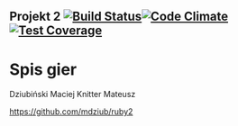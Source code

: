 ## Projekt 2  [![Build Status](https://travis-ci.orgmdziub/Ruby_2.svg?branch=master)](https://travis-ci.org/mdziub/Ruby_2)[![Code Climate](https://codeclimate.com/github/mdziub/Ruby_2/badges/gpa.svg)](https://codeclimate.com/github/mdziub/Ruby_2)[![Test Coverage](https://codeclimate.com/github/mdziub/Ruby_2/badges/coverage.svg)](https://codeclimate.com/github/mdziub/Ruby_2/coverage)

# Spis gier

Dziubiński Maciej
Knitter Mateusz

https://github.com/mdziub/ruby2
